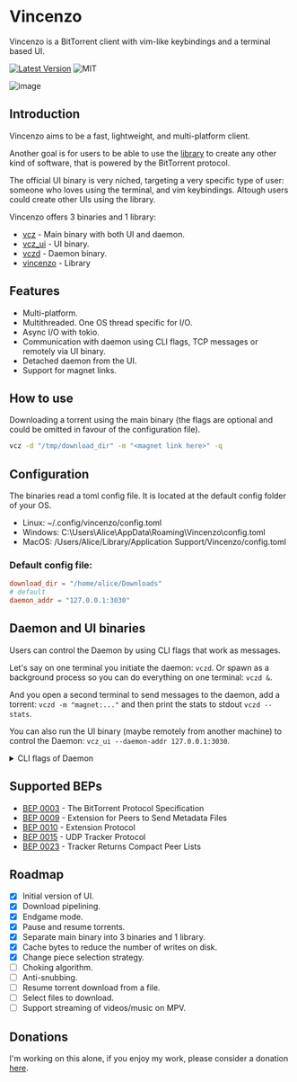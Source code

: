 # Vincenzo
Vincenzo is a BitTorrent client with vim-like keybindings and a terminal based UI.

[![Latest Version](https://img.shields.io/crates/v/vincenzo.svg)](https://crates.io/crates/vincenzo) ![MIT](https://img.shields.io/badge/license-MIT-blue.svg)

![image](tape.gif)

## Introduction
Vincenzo aims to be a fast, lightweight, and multi-platform client.

Another goal is for users to be able to use the [library](crates/vincenzo) to create any other kind of software, that is powered by the BitTorrent protocol.

The official UI binary is very niched, targeting a very specific type of user: someone who loves using the terminal, and vim keybindings. Altough users could create other UIs using the library.

Vincenzo offers 3 binaries and 1 library:

- [vcz](crates/vcz) - Main binary with both UI and daemon.
- [vcz_ui](crates/vcz_ui) - UI binary.
- [vczd](crates/vcz_daemon) - Daemon binary.
- [vincenzo](crates/vincenzo) - Library

## Features
- Multi-platform.
- Multithreaded. One OS thread specific for I/O.
- Async I/O with tokio.
- Communication with daemon using CLI flags, TCP messages or remotely via UI binary.
- Detached daemon from the UI.
- Support for magnet links.

## How to use
Downloading a torrent using the main binary (the flags are optional and could be omitted in favour of the configuration file).

```bash
vcz -d "/tmp/download_dir" -m "<magnet link here>" -q
```

## Configuration
The binaries read a toml config file.
It is located at the default config folder of your OS.
- Linux:   ~/.config/vincenzo/config.toml
- Windows: C:\Users\Alice\AppData\Roaming\Vincenzo\config.toml
- MacOS:   /Users/Alice/Library/Application Support/Vincenzo/config.toml
  
### Default config file:
```toml
download_dir = "/home/alice/Downloads"
# default
daemon_addr = "127.0.0.1:3030"
```

## Daemon and UI binaries
Users can control the Daemon by using CLI flags that work as messages.

Let's say on one terminal you initiate the daemon: `vczd`. Or spawn as a background process so you can do everything on one terminal: `vczd &`.

And you open a second terminal to send messages to the daemon, add a torrent: `vczd -m "magnet:..."` and then print the stats to stdout `vczd --stats`.

You can also run the UI binary (maybe remotely from another machine) to control the Daemon: `vcz_ui --daemon-addr 127.0.0.1:3030`.

<details>
<summary>CLI flags of Daemon</summary>
  
```
Usage: vczd [OPTIONS]

Options:
      --daemon-addr <DAEMON_ADDR>    The Daemon will accept TCP connections on this address
  -d, --download-dir <DOWNLOAD_DIR>  The directory in which torrents will be downloaded
  -m, --magnet <MAGNET>              Download a torrent using it's magnet link, wrapped in quotes
  -q, --quit-after-complete          If the program should quit after all torrents are fully downloaded
  -s, --stats                        Print all torrent status on stdout
  -h, --help                         Print help
  -V, --version                      Print version
  ```
</details>

## Supported BEPs
- [BEP 0003](http://www.bittorrent.org/beps/bep_0003.html) - The BitTorrent Protocol Specification
- [BEP 0009](http://www.bittorrent.org/beps/bep_0009.html) - Extension for Peers to Send Metadata Files
- [BEP 0010](http://www.bittorrent.org/beps/bep_0010.html) - Extension Protocol
- [BEP 0015](http://www.bittorrent.org/beps/bep_0015.html) - UDP Tracker Protocol
- [BEP 0023](http://www.bittorrent.org/beps/bep_0023.html) - Tracker Returns Compact Peer Lists

## Roadmap
- [x] Initial version of UI. <br />
- [x] Download pipelining. <br />
- [x] Endgame mode. <br />
- [x] Pause and resume torrents. <br />
- [x] Separate main binary into 3 binaries and 1 library. <br />
- [x] Cache bytes to reduce the number of writes on disk. <br />
- [x] Change piece selection strategy. <br />
- [ ] Choking algorithm. <br />
- [ ] Anti-snubbing. <br />
- [ ] Resume torrent download from a file. <br />
- [ ] Select files to download. <br />
- [ ] Support streaming of videos/music on MPV. <br />

## Donations
I'm working on this alone, if you enjoy my work, please consider a donation [here](https://www.glombardo.dev/sponsor).

